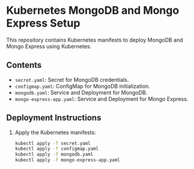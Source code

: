 # Kubernetes MongoDB and Mongo Express Setup

This repository contains Kubernetes manifests to deploy MongoDB and Mongo Express using Kubernetes.

## Contents

- `secret.yaml`: Secret for MongoDB credentials.
- `configmap.yaml`: ConfigMap for MongoDB initialization.
- `mongodb.yaml`: Service and Deployment for MongoDB.
- `mongo-express-app.yaml`: Service and Deployment for Mongo Express.

## Deployment Instructions

1. Apply the Kubernetes manifests:

   ```sh
   kubectl apply -f secret.yaml
   kubectl apply -f configmap.yaml
   kubectl apply -f mongodb.yaml
   kubectl apply -f mongo-express-app.yaml
